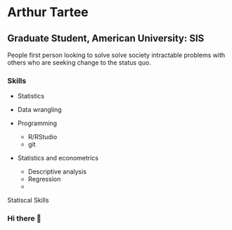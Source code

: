 # Arthur Tartee
## Graduate Student, American University: SIS

People first person looking to solve solve society intractable problems with others who are seeking change to the status quo.

### Skills

- Statistics
- Data wrangling
- Programming
  - R/RStudio
  - git
 
- Statistics and econometrics 
  - Descriptive analysis
  - Regression
  - 

Statiscal Skills



### Hi there 👋

<!--
**arthurjr1/arthurjr1** is a ✨ _special_ ✨ repository because its `README.md` (this file) appears on your GitHub profile.

Here are some ideas to get you started:

- 🔭 I’m currently working on ...
- 🌱 I’m currently learning ...
- 👯 I’m looking to collaborate on ...
- 🤔 I’m looking for help with ...
- 💬 Ask me about ...
- 📫 How to reach me: ...
- 😄 Pronouns: ...
- ⚡ Fun fact: ...
-->
